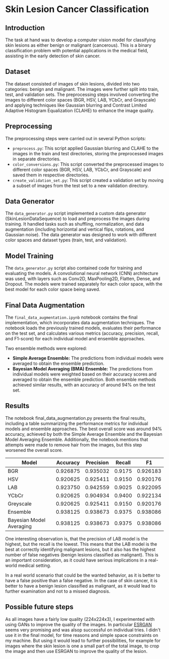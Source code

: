 # Skin Lesion Cancer Classification

## Introduction

The task at hand was to develop a computer vision model for classifying skin lesions as either benign or malignant (cancerous). This is a binary classification problem with potential applications in the medical field, assisting in the early detection of skin cancer.

## Dataset

The dataset consisted of images of skin lesions, divided into two categories: benign and malignant. The images were further split into train, test, and validation sets. The preprocessing steps involved converting the images to different color spaces (BGR, HSV, LAB, YCbCr, and Grayscale) and applying techniques like Gaussian blurring and Contrast Limited Adaptive Histogram Equalization (CLAHE) to enhance the image quality.

## Preprocessing

The preprocessing steps were carried out in several Python scripts:

- `preprocess.py`: This script applied Gaussian blurring and CLAHE to the images in the train and test directories, storing the preprocessed images in separate directories.
- `color_conversions.py`: This script converted the preprocessed images to different color spaces (BGR, HSV, LAB, YCbCr, and Grayscale) and saved them in respective directories.
- `create_validation_set.py`: This script created a validation set by moving a subset of images from the test set to a new validation directory.
## Data Generator
The `data_generator.py` script implemented a custom data generator (SkinLesionDataSequence) to load and preprocess the images during training. It handled tasks such as shuffling, normalization, and data augmentation (including horizontal and vertical flips, rotations, and Gaussian noise). The data generator was designed to work with different color spaces and dataset types (train, test, and validation).

## Model Training
The `data_generator.py` script also contained code for training and evaluating the models. A convolutional neural network (CNN) architecture was used, with layers such as Conv2D, MaxPooling2D, Flatten, Dense, and Dropout. The models were trained separately for each color space, with the best model for each color space being saved.

## Final Data Augmentation
The `final_data_augmentation.ipynb` notebook contains the final implementation, which incorporates data augmentation techniques. The notebook loads the previously trained models, evaluates their performance on the test set, and calculates various metrics (accuracy, precision, recall, and F1-score) for each individual model and ensemble approaches.

Two ensemble methods were explored:
- **Simple Average Ensemble:** The predictions from individual models were averaged to obtain the ensemble prediction.
- **Bayesian Model Averaging (BMA) Ensemble:** The predictions from individual models were weighted based on their accuracy scores and averaged to obtain the ensemble prediction.
Both ensemble methods achieved similar results, with an accuracy of around 94% on the test set.

## Results
The notebook final_data_augmentation.py presents the final results, including a table summarizing the performance metrics for individual models and ensemble approaches. The best overall score was around 94% accuracy, achieved by both the Simple Average Ensemble and the Bayesian Model Averaging Ensemble.
Additionally, the notebook mentions that attempts were made to remove hair from the images, but this step worsened the overall score.

| Model                       | Accuracy | Precision | Recall | F1       |
|-----------------------------|----------|-----------|--------|----------|
| BGR                         | 0.926875 | 0.935032  | 0.9175 | 0.926183 |
| HSV                         | 0.920625 | 0.925411  | 0.9150 | 0.920176 |
| LAB                         | 0.923750 | 0.942559  | 0.9025 | 0.922095 |
| YCbCr                       | 0.920625 | 0.904934  | 0.9400 | 0.922134 |
| Greyscale                   | 0.920625 | 0.925411  | 0.9150 | 0.920176 |
| Ensemble                    | 0.938125 | 0.938673  | 0.9375 | 0.938086 |
| Bayesian Model Averaging    | 0.938125 | 0.938673  | 0.9375 | 0.938086 |

One interesting observation is, that the precision of LAB model is the highest, but the recall is the lowest. This means that the LAB model is the best at correctly identifying malignant lesions, but it also has the highest number of false negatives (benign lesions classified as malignant). This is an important consideration, as it could have serious implications in a real-world medical setting.

In a real world scenario that could be the wanted behavior, as it is better to have a false positive than a false negative. In the case of skin cancer, it is better to have a benign lesion classified as malignant, as it would lead to further examination and not to a missed diagnosis.

## Possible future steps
As all images have a fairly low quality (224x224x3), I experimented with using GANs to improve the quality of the images.
In particular [ESRGAN](https://github.com/xinntao/Real-ESRGAN) seems very promising and was alsop successful on individual tries. I didn't use it in the final model, for time reasons and simple
space constraints on my machine. But using it would lead to further possibilities, for example for images where the skin lesion is one a small part of the total image, to crop the image and then use ESRGAN to improve the quality of the lesion.